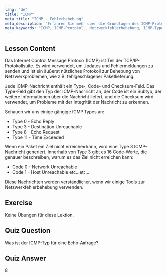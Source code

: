 ```yaml
---
lang: "de"
title: "ICMP"
meta_title: "ICMP - Fehlerbehebung"
meta_description: "Erfahren Sie mehr über die Grundlagen des ICMP-Protokolls, Nachrichtentypen und Codes zur Netzwerkfehlerbehebung. Verstehen Sie, wie ICMP funktioniert, um Netzwerkprobleme zu debuggen."
meta_keywords: "ICMP, ICMP-Protokoll, Netzwerkfehlerbehebung, ICMP-Typen, Linux-Netzwerk, Anfänger, Tutorial, Anleitung"
---
```


## Lesson Content

Das Internet Control Message Protocol (ICMP) ist Teil der TCP/IP-Protokollsuite. Es wird verwendet, um Updates und Fehlermeldungen zu senden und ist ein äußerst nützliches Protokoll zur Behebung von Netzwerkproblemen, wie z.B. fehlgeschlagener Paketlieferung.

Jede ICMP-Nachricht enthält ein Type-, Code- und Checksum-Feld. Das Type-Feld gibt den Typ der ICMP-Nachricht an, der Code ist ein Subtyp, der weitere Informationen über die Nachricht liefert, und die Checksum wird verwendet, um Probleme mit der Integrität der Nachricht zu erkennen.

Schauen wir uns einige gängige ICMP Types an:

- Type 0 - Echo Reply
- Type 3 - Destination Unreachable
- Type 8 - Echo Request
- Type 11 - Time Exceeded

Wenn ein Paket ein Ziel nicht erreichen kann, wird eine Type 3 ICMP-Nachricht generiert. Innerhalb von Type 3 gibt es 16 Code-Werte, die genauer beschreiben, warum es das Ziel nicht erreichen kann:

- Code 0 - Network Unreachable
- Code 1 - Host Unreachable
  etc...etc...

Diese Nachrichten werden verständlicher, wenn wir einige Tools zur Netzwerkfehlerbehebung verwenden.

## Exercise

Keine Übungen für diese Lektion.

## Quiz Question

Was ist der ICMP-Typ für eine Echo-Anfrage?

## Quiz Answer

8
